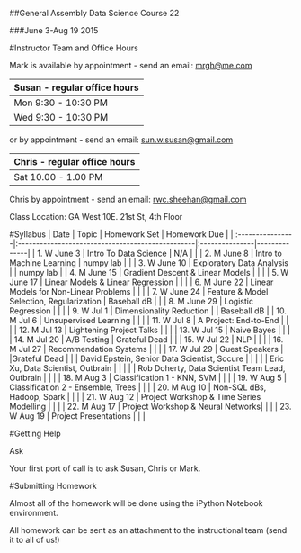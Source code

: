##General Assembly Data Science Course 22 

###June 3-Aug 19 2015

#Instructor Team and Office Hours

Mark is available by appointment - send an email: mrgh@me.com



|  Susan - regular office hours | 
| :------------ |
| Mon  9:30 - 10:30 PM    | 
| Wed 9:30 - 10:30 PM   |     

or by appointment - send an email: sun.w.susan@gmail.com


|  Chris - regular office hours | 
| :------------ |
| Sat  10.00 - 1.00 PM    | 

Chris by appointment - send an email: rwc.sheehan@gmail.com

Class Location: GA West 10E. 21st St, 4th Floor

#Syllabus
| Date             | Topic                                            | Homework Set   | Homework Due |
| :----------------|:-------------------------------------------------|:---------------|--------------|
| 1. W June 3    | Intro To Data Science                            | N/A            |              |
| 2. M June 8    | Intro to Machine Learning                        | numpy lab      |              |
| 3. W June 10   | Exploratory Data Analysis                        |                | numpy lab    |
| 4. M June 15   | Gradient Descent & Linear Models                 |                |              |
| 5. W June 17   | Linear Models & Linear Regression                |                |              |
| 6. M June 22   | Linear Models for Non-Linear Problems            |                |              |
| 7. W June 24   | Feature & Model Selection, Regularization        | Baseball dB    |              |
| 8. M June 29   | Logistic Regression                              |                |              |
| 9. W Jul 1     | Dimensionality Reduction                         |                | Baseball dB  |
| 10. M Jul 6    | Unsupervised Learning                            |                |              |
| 11. W Jul 8    | A Project: End-to-End                            |                |              |
| 12. M Jul 13   | Lightening Project Talks                         |                |              |
| 13. W Jul 15   | Naive Bayes                                      |                |              |
| 14. M Jul 20   | A/B Testing                                      | Grateful Dead  |              |
| 15. W Jul 22   | NLP                                              |                |              |
| 16. M Jul 27   | Recommendation Systems                           |                |              |
| 17. W Jul 29   | Guest Speakers                                   |                |Grateful Dead |
|                | David Epstein, Senior Data Scientist, Socure     |                |              |
|                | Eric Xu, Data Scientist, Outbrain                |                |              |
|                | Rob Doherty, Data Scientist Team Lead, Outbrain  |                |              |
| 18. M Aug 3    | Classification 1 - KNN, SVM                      |                |              |
| 19. W Aug 5    | Classification 2 - Ensemble, Trees               |                |              |
| 20. M Aug 10   | Non-SQL dBs, Hadoop, Spark                       |                |              |
| 21. W Aug 12   | Project Workshop & Time Series Modelling         |                |              |
| 22. M Aug 17   | Project Workshop & Neural Networks|              |              |
| 23. W Aug 19   | Project Presentations                            |                |              |

#Getting Help

Ask

Your first port of call is to ask Susan, Chris or Mark.

#Submitting Homework

Almost all of the homework will be done using the iPython Notebook environment. 

All homework can be sent as an attachment to the instructional team (send it to all of us!)
